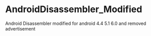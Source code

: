 # AndroidDisassembler_Modified
Android Disassembler modified for android 4.4 5.1 6.0 and removed advertisement
